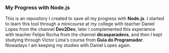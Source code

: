 ### My Progress with Node.js

This is an repository I created to save all my progress with **Node.js**. I started to learn this tool through a minicourse at my college with teacher Daniel Lopes from the channel **Dev2Dev**, later I complemented this experience with teacher Felipe Rocha from the channel **dicasparadevs**, and then I kept studying through Victor Lima's course from **Guia do Programador**.
Nowadays I am keeping my studies with Daniel Lopes again.